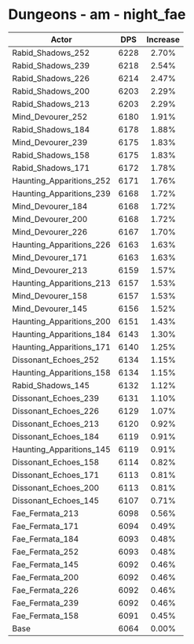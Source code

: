 # Dungeons - am - night_fae
| Actor | DPS | Increase |
|---|:---:|:---:|
|Rabid_Shadows_252|6228|2.70%|
|Rabid_Shadows_239|6218|2.54%|
|Rabid_Shadows_226|6214|2.47%|
|Rabid_Shadows_200|6203|2.29%|
|Rabid_Shadows_213|6203|2.29%|
|Mind_Devourer_252|6180|1.91%|
|Rabid_Shadows_184|6178|1.88%|
|Mind_Devourer_239|6175|1.83%|
|Rabid_Shadows_158|6175|1.83%|
|Rabid_Shadows_171|6172|1.78%|
|Haunting_Apparitions_252|6171|1.76%|
|Haunting_Apparitions_239|6168|1.72%|
|Mind_Devourer_184|6168|1.72%|
|Mind_Devourer_200|6168|1.72%|
|Mind_Devourer_226|6167|1.70%|
|Haunting_Apparitions_226|6163|1.63%|
|Mind_Devourer_171|6163|1.63%|
|Mind_Devourer_213|6159|1.57%|
|Haunting_Apparitions_213|6157|1.53%|
|Mind_Devourer_158|6157|1.53%|
|Mind_Devourer_145|6156|1.52%|
|Haunting_Apparitions_200|6151|1.43%|
|Haunting_Apparitions_184|6143|1.30%|
|Haunting_Apparitions_171|6140|1.25%|
|Dissonant_Echoes_252|6134|1.15%|
|Haunting_Apparitions_158|6134|1.15%|
|Rabid_Shadows_145|6132|1.12%|
|Dissonant_Echoes_239|6131|1.10%|
|Dissonant_Echoes_226|6129|1.07%|
|Dissonant_Echoes_213|6120|0.92%|
|Dissonant_Echoes_184|6119|0.91%|
|Haunting_Apparitions_145|6119|0.91%|
|Dissonant_Echoes_158|6114|0.82%|
|Dissonant_Echoes_171|6113|0.81%|
|Dissonant_Echoes_200|6113|0.81%|
|Dissonant_Echoes_145|6107|0.71%|
|Fae_Fermata_213|6098|0.56%|
|Fae_Fermata_171|6094|0.49%|
|Fae_Fermata_184|6093|0.48%|
|Fae_Fermata_252|6093|0.48%|
|Fae_Fermata_145|6092|0.46%|
|Fae_Fermata_200|6092|0.46%|
|Fae_Fermata_226|6092|0.46%|
|Fae_Fermata_239|6092|0.46%|
|Fae_Fermata_158|6091|0.45%|
|Base|6064|0.00%|
